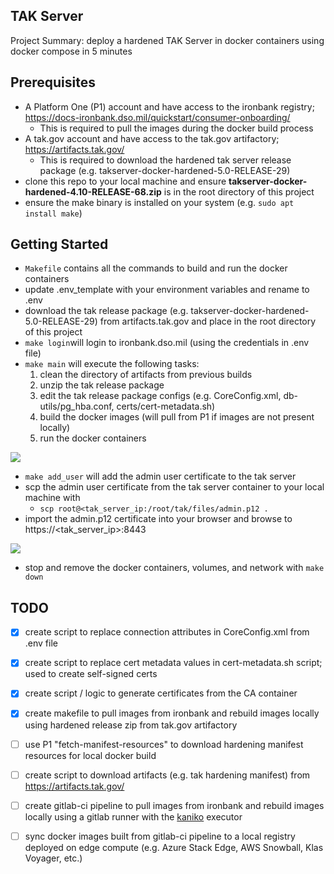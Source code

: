 TAK Server
---
Project Summary: deploy a hardened TAK Server in docker containers using docker compose in 5 minutes

Prerequisites
---
- A Platform One (P1) account and have access to the ironbank registry; https://docs-ironbank.dso.mil/quickstart/consumer-onboarding/
  - This is required to pull the images during the docker build process
- A tak.gov account and have access to the tak.gov artifactory; https://artifacts.tak.gov/
  - This is required to download the hardened tak server release package (e.g. takserver-docker-hardened-5.0-RELEASE-29)
- clone this repo to your local machine and ensure **takserver-docker-hardened-4.10-RELEASE-68.zip** is in the root directory of this project
- ensure the make binary is installed on your system (e.g. `sudo apt install make`)

Getting Started
--- 
- `Makefile` contains all the commands to build and run the docker containers
- update .env_template with your environment variables and rename to .env
- download the tak release package (e.g. takserver-docker-hardened-5.0-RELEASE-29) from artifacts.tak.gov and place in the root directory of this project
- `make login`will login to ironbank.dso.mil (using the credentials in .env file)
- `make main` will execute the following tasks: 
  1. clean the directory of artifacts from previous builds
  2. unzip the tak release package
  3. edit the tak release package configs (e.g. CoreConfig.xml, db-utils/pg_hba.conf, certs/cert-metadata.sh)
  4. build the docker images (will pull from P1 if images are not present locally)
  5. run the docker containers

![](documentation/demo.gif)

- `make add_user` will add the admin user certificate to the tak server
- scp the admin user certificate from the tak server container to your local machine with 
  - ```scp root@<tak_server_ip:/root/tak/files/admin.p12 .```
- import the admin.p12 certificate into your browser and browse to https://<tak_server_ip>:8443

![](documentation/demo2.gif)

- stop and remove the docker containers, volumes, and network with `make down`


TODO
---
- [x] create script to replace connection attributes in CoreConfig.xml from .env file
- [x] create script to replace cert metadata values in cert-metadata.sh script; used to create self-signed certs
- [x] create script / logic to generate certificates from the CA container
- [x] create makefile to pull images from ironbank and rebuild images locally using hardened release zip from tak.gov artifactory
- [ ] use P1 "fetch-manifest-resources" to download hardening manifest resources for local docker build
- [ ] create script to download artifacts (e.g. tak hardening manifest) from https://artifacts.tak.gov/
- [ ] create gitlab-ci pipeline to pull images from ironbank and rebuild images locally using a gitlab runner with the [kaniko](https://github.com/GoogleContainerTools/kaniko) executor
- [ ] sync docker images built from gitlab-ci pipeline to a local registry deployed on edge compute (e.g. Azure Stack Edge, AWS Snowball, Klas Voyager, etc.)

